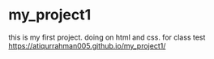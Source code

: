 # my_project1
this is my first project. doing on html and css. for class test
https://atiqurrahman005.github.io/my_project1/
